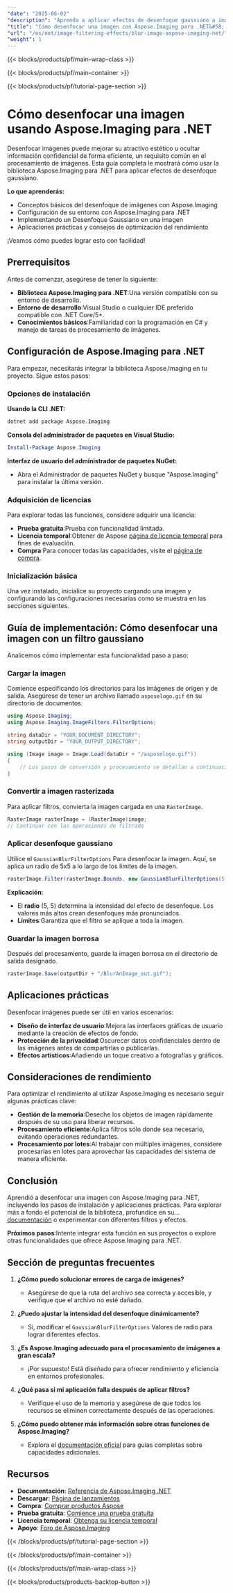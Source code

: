 ```yaml
---
"date": "2025-06-02"
"description": "Aprenda a aplicar efectos de desenfoque gaussiano a imágenes con Aspose.Imaging para .NET. Esta guía abarca la configuración, la implementación y las aplicaciones prácticas."
"title": "Cómo desenfocar una imagen con Aspose.Imaging para .NET&#58; una guía completa"
"url": "/es/net/image-filtering-effects/blur-image-aspose-imaging-net/"
"weight": 1
---
```


{{< blocks/products/pf/main-wrap-class >}}

{{< blocks/products/pf/main-container >}}

{{< blocks/products/pf/tutorial-page-section >}}
# Cómo desenfocar una imagen usando Aspose.Imaging para .NET

Desenfocar imágenes puede mejorar su atractivo estético u ocultar información confidencial de forma eficiente, un requisito común en el procesamiento de imágenes. Esta guía completa le mostrará cómo usar la biblioteca Aspose.Imaging para .NET para aplicar efectos de desenfoque gaussiano.

**Lo que aprenderás:**
- Conceptos básicos del desenfoque de imágenes con Aspose.Imaging
- Configuración de su entorno con Aspose.Imaging para .NET
- Implementando un Desenfoque Gaussiano en una imagen
- Aplicaciones prácticas y consejos de optimización del rendimiento

¡Veamos cómo puedes lograr esto con facilidad!

## Prerrequisitos

Antes de comenzar, asegúrese de tener lo siguiente:
- **Biblioteca Aspose.Imaging para .NET**:Una versión compatible con su entorno de desarrollo.
- **Entorno de desarrollo**:Visual Studio o cualquier IDE preferido compatible con .NET Core/5+.
- **Conocimientos básicos**:Familiaridad con la programación en C# y manejo de tareas de procesamiento de imágenes.

## Configuración de Aspose.Imaging para .NET

Para empezar, necesitarás integrar la biblioteca Aspose.Imaging en tu proyecto. Sigue estos pasos:

### Opciones de instalación

**Usando la CLI .NET:**
```bash
dotnet add package Aspose.Imaging
```

**Consola del administrador de paquetes en Visual Studio:**
```powershell
Install-Package Aspose.Imaging
```

**Interfaz de usuario del administrador de paquetes NuGet:**
- Abra el Administrador de paquetes NuGet y busque "Aspose.Imaging" para instalar la última versión.

### Adquisición de licencias

Para explorar todas las funciones, considere adquirir una licencia:
- **Prueba gratuita**:Prueba con funcionalidad limitada.
- **Licencia temporal**:Obtener de Aspose [página de licencia temporal](https://purchase.aspose.com/temporary-license/) para fines de evaluación.
- **Compra**:Para conocer todas las capacidades, visite el [página de compra](https://purchase.aspose.com/buy).

### Inicialización básica

Una vez instalado, inicialice su proyecto cargando una imagen y configurando las configuraciones necesarias como se muestra en las secciones siguientes.

## Guía de implementación: Cómo desenfocar una imagen con un filtro gaussiano

Analicemos cómo implementar esta funcionalidad paso a paso:

### Cargar la imagen

Comience especificando los directorios para las imágenes de origen y de salida. Asegúrese de tener un archivo llamado `asposelogo.gif` en su directorio de documentos.

```csharp
using Aspose.Imaging;
using Aspose.Imaging.ImageFilters.FilterOptions;

string dataDir = "YOUR_DOCUMENT_DIRECTORY";
string outputDir = "YOUR_OUTPUT_DIRECTORY";

using (Image image = Image.Load(dataDir + "/asposelogo.gif"))
{
    // Los pasos de conversión y procesamiento se detallan a continuación.
}
```

### Convertir a imagen rasterizada

Para aplicar filtros, convierta la imagen cargada en una `RasterImage`.

```csharp
RasterImage rasterImage = (RasterImage)image;
// Continuar con las operaciones de filtrado
```

### Aplicar desenfoque gaussiano

Utilice el `GaussianBlurFilterOptions` Para desenfocar la imagen. Aquí, se aplica un radio de 5x5 a lo largo de los límites de la imagen.

```csharp
rasterImage.Filter(rasterImage.Bounds, new GaussianBlurFilterOptions(5, 5));
```

**Explicación**: 
- El **radio** (5, 5) determina la intensidad del efecto de desenfoque. Los valores más altos crean desenfoques más pronunciados.
- **Límites**:Garantiza que el filtro se aplique a toda la imagen.

### Guardar la imagen borrosa

Después del procesamiento, guarde la imagen borrosa en el directorio de salida designado.

```csharp
rasterImage.Save(outputDir + "/BlurAnImage_out.gif");
```

## Aplicaciones prácticas

Desenfocar imágenes puede ser útil en varios escenarios:
- **Diseño de interfaz de usuario**:Mejora las interfaces gráficas de usuario mediante la creación de efectos de fondo.
- **Protección de la privacidad**:Oscurecer datos confidenciales dentro de las imágenes antes de compartirlas o publicarlas.
- **Efectos artísticos**:Añadiendo un toque creativo a fotografías y gráficos.

## Consideraciones de rendimiento

Para optimizar el rendimiento al utilizar Aspose.Imaging es necesario seguir algunas prácticas clave:
- **Gestión de la memoria**:Deseche los objetos de imagen rápidamente después de su uso para liberar recursos.
- **Procesamiento eficiente**:Aplica filtros sólo donde sea necesario, evitando operaciones redundantes.
- **Procesamiento por lotes**:Al trabajar con múltiples imágenes, considere procesarlas en lotes para aprovechar las capacidades del sistema de manera eficiente.

## Conclusión

Aprendió a desenfocar una imagen con Aspose.Imaging para .NET, incluyendo los pasos de instalación y aplicaciones prácticas. Para explorar más a fondo el potencial de la biblioteca, profundice en su... [documentación](https://reference.aspose.com/imaging/net/) o experimentar con diferentes filtros y efectos.

**Próximos pasos**:Intente integrar esta función en sus proyectos o explore otras funcionalidades que ofrece Aspose.Imaging para .NET.

## Sección de preguntas frecuentes

1. **¿Cómo puedo solucionar errores de carga de imágenes?**
   - Asegúrese de que la ruta del archivo sea correcta y accesible, y verifique que el archivo no esté dañado.

2. **¿Puedo ajustar la intensidad del desenfoque dinámicamente?**
   - Sí, modificar el `GaussianBlurFilterOptions` Valores de radio para lograr diferentes efectos.

3. **¿Es Aspose.Imaging adecuado para el procesamiento de imágenes a gran escala?**
   - ¡Por supuesto! Está diseñado para ofrecer rendimiento y eficiencia en entornos profesionales.

4. **¿Qué pasa si mi aplicación falla después de aplicar filtros?**
   - Verifique el uso de la memoria y asegúrese de que todos los recursos se eliminen correctamente después de las operaciones.

5. **¿Cómo puedo obtener más información sobre otras funciones de Aspose.Imaging?**
   - Explora el [documentación oficial](https://reference.aspose.com/imaging/net/) para guías completas sobre capacidades adicionales.

## Recursos
- **Documentación**: [Referencia de Aspose.Imaging .NET](https://reference.aspose.com/imaging/net/)
- **Descargar**: [Página de lanzamientos](https://releases.aspose.com/imaging/net/)
- **Compra**: [Comprar productos Aspose](https://purchase.aspose.com/buy)
- **Prueba gratuita**: [Comience una prueba gratuita](https://releases.aspose.com/imaging/net/)
- **Licencia temporal**: [Obtenga su licencia temporal](https://purchase.aspose.com/temporary-license/)
- **Apoyo**: [Foro de Aspose.Imaging](https://forum.aspose.com/c/imaging/10)

{{< /blocks/products/pf/tutorial-page-section >}}

{{< /blocks/products/pf/main-container >}}

{{< /blocks/products/pf/main-wrap-class >}}

{{< blocks/products/products-backtop-button >}}